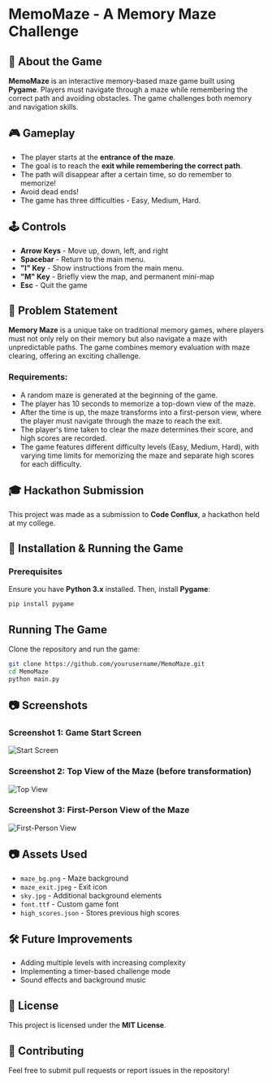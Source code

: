# MemoMaze - A Memory Maze Challenge

## 📌 About the Game

**MemoMaze** is an interactive memory-based maze game built using **Pygame**. Players must navigate through a maze while remembering the correct path and avoiding obstacles. The game challenges both memory and navigation skills.

## 🎮 Gameplay

- The player starts at the **entrance of the maze**.
- The goal is to reach the **exit while remembering the correct path**.
- The path will disappear after a certain time, so do remember to memorize!
- Avoid dead ends!
- The game has three difficulties - Easy, Medium, Hard.

## 🕹️ Controls

- **Arrow Keys** - Move up, down, left, and right
- **Spacebar** - Return to the main menu.
- **"I" Key** - Show instructions from the main menu.
- **"M" Key** - Briefly view the map, and permanent mini-map
- **Esc** - Quit the game

## 📌 Problem Statement

**Memory Maze** is a unique take on traditional memory games, where players must not only rely on their memory but also navigate a maze with unpredictable paths. The game combines memory evaluation with maze clearing, offering an exciting challenge. 

### Requirements:
- A random maze is generated at the beginning of the game.
- The player has 10 seconds to memorize a top-down view of the maze.
- After the time is up, the maze transforms into a first-person view, where the player must navigate through the maze to reach the exit.
- The player's time taken to clear the maze determines their score, and high scores are recorded.
- The game features different difficulty levels (Easy, Medium, Hard), with varying time limits for memorizing the maze and separate high scores for each difficulty.

## 🎓 Hackathon Submission

This project was made as a submission to **Code Conflux**, a hackathon held at my college.

## 🔧 Installation & Running the Game

### Prerequisites

Ensure you have **Python 3.x** installed. Then, install **Pygame**:

```bash
pip install pygame
```

## Running The Game
Clone the repository and run the game:
```bash
git clone https://github.com/yourusername/MemoMaze.git
cd MemoMaze
python main.py

```
## 📷 Screenshots

### Screenshot 1: Game Start Screen
![Start Screen](screenshots/start_screen.png)

### Screenshot 2: Top View of the Maze (before transformation)
![Top View](screenshots/top_view.png)

### Screenshot 3: First-Person View of the Maze
![First-Person View](screenshots/first_person_view.png)

## 📷 Assets Used

- `maze_bg.png` - Maze background
- `maze_exit.jpeg` - Exit icon
- `sky.jpg` - Additional background elements
- `font.ttf` - Custom game font
- `high_scores.json` - Stores previous high scores

## 🛠 Future Improvements

- Adding multiple levels with increasing complexity
- Implementing a timer-based challenge mode
- Sound effects and background music

## 📜 License

This project is licensed under the **MIT License**.

## 🤝 Contributing

Feel free to submit pull requests or report issues in the repository!
